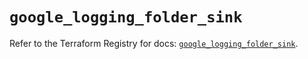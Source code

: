# `google_logging_folder_sink`

Refer to the Terraform Registry for docs: [`google_logging_folder_sink`](https://registry.terraform.io/providers/hashicorp/google/6.35.0/docs/resources/logging_folder_sink).
